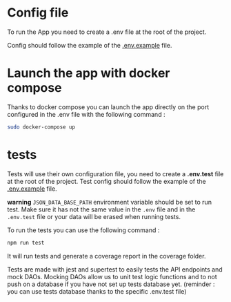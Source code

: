 # Config file

To run the App you need to create a .env file at the root of the project.

Config should follow the example of the [.env.example](./.env.exemple) file.


# Launch the app with docker compose

Thanks to docker compose you can launch the app directly on the port configured in the .env file with the following command :
```bash
sudo docker-compose up
```

# tests

Tests will use their own configuration file, you need to create a **.env.test** file at the root of the project.
Test config should follow the example of the [.env.example](./.env.exemple) file.

**warning** `JSON_DATA_BASE_PATH` environment variable should be set to run test. Make sure it has not the same value in the `.env` file and in the `.env.test` file or your data will be erased when running tests.

To run the tests you can use the following command :
```bash
npm run test
```

It will run tests and generate a coverage report in the coverage folder.

Tests are made with jest and supertest to easily tests the API endpoints and mock DAOs. Mocking DAOs allow us to unit test logic functions and to not push on a database if you have not set up tests database yet. (reminder : you can use tests database thanks to the specific .env.test file)
